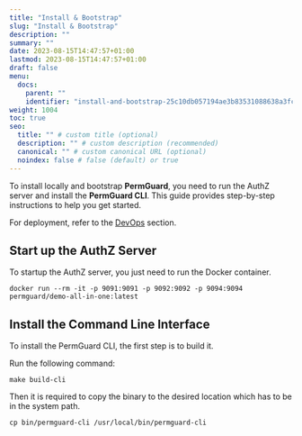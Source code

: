 ```yaml
---
title: "Install & Bootstrap"
slug: "Install & Bootstrap"
description: ""
summary: ""
date: 2023-08-15T14:47:57+01:00
lastmod: 2023-08-15T14:47:57+01:00
draft: false
menu:
  docs:
    parent: ""
    identifier: "install-and-bootstrap-25c10db057194ae3b83531088638a3fc"
weight: 1004
toc: true
seo:
  title: "" # custom title (optional)
  description: "" # custom description (recommended)
  canonical: "" # custom canonical URL (optional)
  noindex: false # false (default) or true
---
```


To install locally and bootstrap **PermGuard**, you need to run the AuthZ server and install the **PermGuard CLI**.
This guide provides step-by-step instructions to help you get started.

For deployment, refer to the [DevOps](/docs/0.1/devops/authz-server/authorization-server) section.

## Start up the AuthZ Server

To startup the AuthZ server, you just need to run the Docker container.

```shell
docker run --rm -it -p 9091:9091 -p 9092:9092 -p 9094:9094 permguard/demo-all-in-one:latest
```

## Install the Command Line Interface

To install the PermGuard CLI, the first step is to build it.

Run the following command:

```shell
make build-cli
```

Then it is required to copy the binary to the desired location which has to be in the system path.

```shell
cp bin/permguard-cli /usr/local/bin/permguard-cli
```
